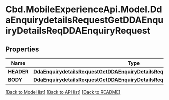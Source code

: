 # Cbd.MobileExperienceApi.Model.DdaEnquirydetailsRequestGetDDAEnquiryDetailsReqDDAEnquiryRequest

## Properties

Name | Type | Description | Notes
------------ | ------------- | ------------- | -------------
**HEADER** | [**DdaEnquirydetailsRequestGetDDAEnquiryDetailsReqDDAEnquiryRequestHEADER**](DdaEnquirydetailsRequestGetDDAEnquiryDetailsReqDDAEnquiryRequestHEADER.md) |  | 
**BODY** | [**DdaEnquirydetailsRequestGetDDAEnquiryDetailsReqDDAEnquiryRequestBODY**](DdaEnquirydetailsRequestGetDDAEnquiryDetailsReqDDAEnquiryRequestBODY.md) |  | 

[[Back to Model list]](../README.md#documentation-for-models) [[Back to API list]](../README.md#documentation-for-api-endpoints) [[Back to README]](../README.md)

